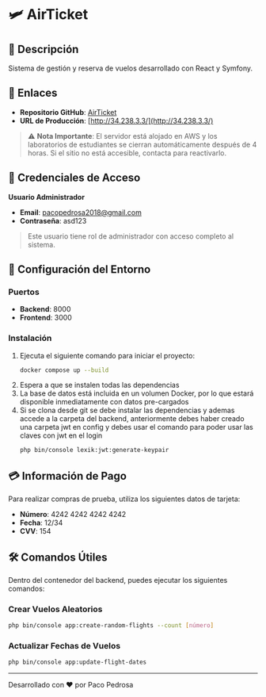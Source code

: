 # 🛩️ AirTicket

## 📝 Descripción
Sistema de gestión y reserva de vuelos desarrollado con React y Symfony.

## 🔗 Enlaces
- **Repositorio GitHub**: [AirTicket](https://github.com/pacopedrosa/AirTicket)
- **URL de Producción**: [http://34.238.3.3/](http://34.238.3.3/)

> ⚠️ **Nota Importante**: El servidor está alojado en AWS y los laboratorios de estudiantes se cierran automáticamente después de 4 horas. Si el sitio no está accesible, contacta para reactivarlo.

## 🔐 Credenciales de Acceso
**Usuario Administrador**
- **Email**: pacopedrosa2018@gmail.com
- **Contraseña**: asd123

> Este usuario tiene rol de administrador con acceso completo al sistema.

## 🚀 Configuración del Entorno
### Puertos
- **Backend**: 8000
- **Frontend**: 3000

### Instalación
1. Ejecuta el siguiente comando para iniciar el proyecto:
   ```bash
   docker compose up --build
   ```
2. Espera a que se instalen todas las dependencias
3. La base de datos está incluida en un volumen Docker, por lo que estará disponible inmediatamente con datos pre-cargados
4. Si se clona desde git se debe instalar las dependencias y ademas accede a la carpeta del backend, anteriormente debes haber creado una carpeta jwt en config y debes usar el comando para poder usar las claves con jwt en el login  
   ```bash
   php bin/console lexik:jwt:generate-keypair
   ```
## 💳 Información de Pago
Para realizar compras de prueba, utiliza los siguientes datos de tarjeta:
- **Número**: 4242 4242 4242 4242
- **Fecha**: 12/34
- **CVV**: 154

## 🛠️ Comandos Útiles
Dentro del contenedor del backend, puedes ejecutar los siguientes comandos:

### Crear Vuelos Aleatorios
```bash
php bin/console app:create-random-flights --count [número]
```

### Actualizar Fechas de Vuelos
```bash
php bin/console app:update-flight-dates
```

---
Desarrollado con ❤️ por Paco Pedrosa
